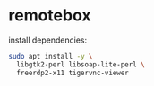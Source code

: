 # remotebox

install dependencies:
```bash
sudo apt install -y \
  libgtk2-perl libsoap-lite-perl \
  freerdp2-x11 tigervnc-viewer
```
  
